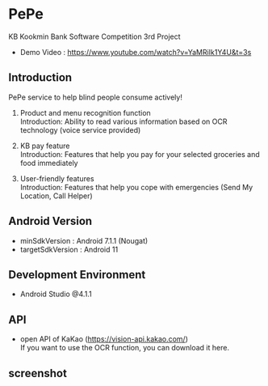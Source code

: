 PePe
========
KB Kookmin Bank Software Competition 3rd Project <br />
- Demo Video : https://www.youtube.com/watch?v=YaMRiIk1Y4U&t=3s

Introduction
--------
PePe service to help blind people consume actively! <br />
1. Product and menu recognition function <br />
Introduction: Ability to read various information based on OCR technology (voice service provided) <br />

2. KB pay feature <br />
Introduction: Features that help you pay for your selected groceries and food immediately <br />

3. User-friendly features <br />
Introduction: Features that help you cope with emergencies (Send My Location, Call Helper)

Android Version
---------
- minSdkVersion : Android 7.1.1 (Nougat)
- targetSdkVersion : Android 11

Development Environment
--------
- Android Studio @4.1.1

API
----------
- open API of KaKao (https://vision-api.kakao.com/) <br />
If you want to use the OCR function, you can download it here.

screenshot
---------
